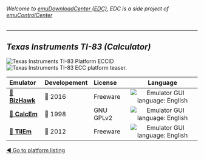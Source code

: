 ###### Welcome to [emuDownloadCenter (EDC)](https://github.com/PhoenixInteractiveNL/emuDownloadCenter/wiki/), EDC is a side project of [emuControlCenter](https://github.com/PhoenixInteractiveNL/emuControlCenter/wiki/)
***
## _Texas Instruments TI-83 (Calculator)_
![](https://raw.githubusercontent.com/wiki/PhoenixInteractiveNL/emuDownloadCenter/images_platform/ecc_ti83_cell.png "Texas Instruments TI-83 Platform ECCID")
![](https://raw.githubusercontent.com/wiki/PhoenixInteractiveNL/emuDownloadCenter/images_platform/ecc_ti83_teaser.png "Texas Instruments TI-83 ECC platform teaser.")

| Emulator | Developement | License | Language |
|:---------|:-------------|:--------|:--------:|
| [:file_folder: **BizHawk**](https://github.com/PhoenixInteractiveNL/emuDownloadCenter/wiki/Emulator-bizhawk#menu) | :large_blue_circle: 2016 | Freeware | ![](https://raw.githubusercontent.com/wiki/PhoenixInteractiveNL/emuDownloadCenter/images_flags/icon_flag_EN_24.png "Emulator GUI language: English") |
| [:file_folder: **CalcEm**](https://github.com/PhoenixInteractiveNL/emuDownloadCenter/wiki/Emulator-calcem#menu) | :red_circle: 1998 | GNU GPLv2 | ![](https://raw.githubusercontent.com/wiki/PhoenixInteractiveNL/emuDownloadCenter/images_flags/icon_flag_EN_24.png "Emulator GUI language: English") |
| [:file_folder: **TilEm**](https://github.com/PhoenixInteractiveNL/emuDownloadCenter/wiki/Emulator-tilem#menu) | :red_circle: 2012 | Freeware | ![](https://raw.githubusercontent.com/wiki/PhoenixInteractiveNL/emuDownloadCenter/images_flags/icon_flag_EN_24.png "Emulator GUI language: English") |

[:arrow_backward: Go to platform listing](https://github.com/PhoenixInteractiveNL/emuDownloadCenter/wiki/EDC-Platform-List)
